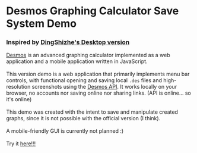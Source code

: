 # Desmos Graphing Calculator Save System Demo

### Inspired by [DingShizhe's Desktop version](https://github.com/DingShizhe/Desmos-Desktop)

[Desmos](https://www.desmos.com/about) is an advanced graphing calculator implemented as a web application and a mobile application written in JavaScript.
<br /><br />
This version demo is a web application that primarily implements menu bar controls, with functional opening and saving local `.des` files and high-resolution screenshots using the [Desmos API](https://www.desmos.com/api/v1.8/docs/index.html). It works locally on your browser, no accounts nor saving online nor sharing links. (API is online... so it's online)
<br /><br />
This demo was created with the intent to save and manipulate created graphs, since it is not possible with the official version (I think).
<br /><br />
A mobile-friendly GUI is currently not planned :)
<br /><br />
Try it [here!!!](https://taujhon.github.io/desmos-save-system-demo/)
